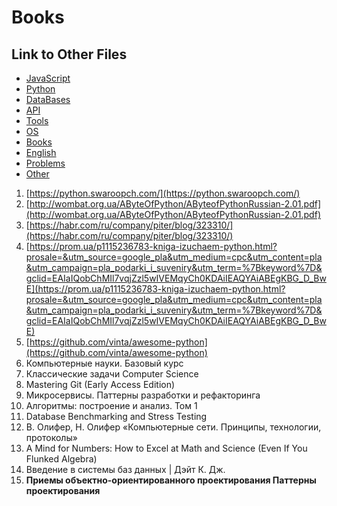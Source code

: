 # Books

## Link to Other Files

- [JavaScript](./javascript.md)
- [Python](./python.md)
- [DataBases](./databases.md)
- [API](./api.md)
- [Tools](./tools.md)
- [OS](./os.md)
- [Books](./books.md)
- [English](./english.md)
- [Problems](./problems.md)
- [Other](./other.md)

1. [https://python.swaroopch.com/](https://python.swaroopch.com/)
1. [http://wombat.org.ua/AByteOfPython/AByteofPythonRussian-2.01.pdf](http://wombat.org.ua/AByteOfPython/AByteofPythonRussian-2.01.pdf)
1. [https://habr.com/ru/company/piter/blog/323310/](https://habr.com/ru/company/piter/blog/323310/)
1. [https://prom.ua/p1115236783-kniga-izuchaem-python.html?prosale=&utm_source=google_pla&utm_medium=cpc&utm_content=pla&utm_campaign=pla_podarki_i_suveniry&utm_term=%7Bkeyword%7D&gclid=EAIaIQobChMIl7vqjZzl5wIVEMqyCh0KDAiIEAQYAiABEgKBG_D_BwE](https://prom.ua/p1115236783-kniga-izuchaem-python.html?prosale=&utm_source=google_pla&utm_medium=cpc&utm_content=pla&utm_campaign=pla_podarki_i_suveniry&utm_term=%7Bkeyword%7D&gclid=EAIaIQobChMIl7vqjZzl5wIVEMqyCh0KDAiIEAQYAiABEgKBG_D_BwE)
1. [https://github.com/vinta/awesome-python](https://github.com/vinta/awesome-python)
1. Компьютерные науки. Базовый курс
1. Классические задачи Computer Science
1. Mastering Git (Early Access Edition)
1. Микросервисы. Паттерны разработки и рефакторинга
1. Алгоритмы: построение и анализ. Том 1
1. Database Benchmarking and Stress Testing
1. В. Олифер, Н. Олифер «Компьютерные сети. Принципы, технологии, протоколы»
1. A Mind for Numbers: How to Excel at Math and Science (Even If You Flunked Algebra) 
1. Введение в системы баз данных | Дэйт К. Дж.
1. **Приемы объектно-ориентированного проектирования Паттерны проектирования**
